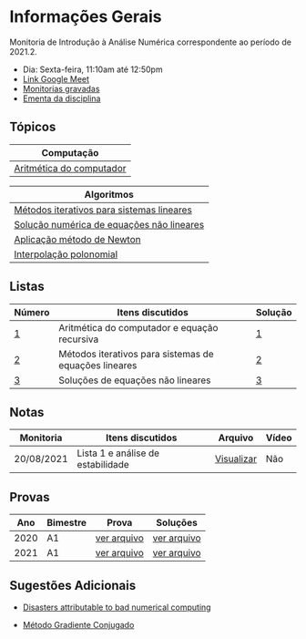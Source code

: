 # Informações Gerais 

Monitoria de Introdução à Análise Numérica correspondente ao período de 2021.2.  

- Dia: Sexta-feira, 11:10am até 12:50pm
- [Link Google Meet](https://meet.google.com/kfq-nuoh-bos)
- [Monitorias gravadas](https://gvmail-my.sharepoint.com/:f:/g/personal/b37214_fgv_edu_br/EkgP0bSiAJBPpG2Avs9YZ00BD1DxPUgYnQN67pfjGmYzEA?e=ShRNLV)
- [Ementa da disciplina](/files/numerical-analysis/ementa.pdf)

## Tópicos

|Computação|
|-|
|[Aritmética do computador](/ta-sessions/analisenum/computing)|

|Algoritmos|
|-|
|[Métodos iterativos para sistemas lineares](/ta-sessions/analisenum/linear-systems)|
|[Solução numérica de equações não lineares](/ta-sessions/analisenum/non_linear_equations)|
|[Aplicação método de Newton](/ta-sessions/analisenum/application_newton/non_linear_equations)|
|[Interpolação polonomial](/ta-sessions/analisenum/application_newton/polynomial_interpolation)|


## Listas

|Número|Itens discutidos|Solução|
|------|----------------|-------|
|[1](/files/disciplines/numerical-analysis/lista1.pdf)|Aritmética do computador e equação recursiva|[1](/files/disciplines/numerical-analysis/solutions1.pdf)|
|[2](/ta-sessions/analisenum/lista2)|Métodos iterativos para sistemas de equações lineares|[2](/files/disciplines/numerical-analysis/solutions2.pdf)|
|[3](/files/disciplines/numerical-analysis/lista3.pdf)|Soluções de equações não lineares|[3](/files/disciplines/numerical-analysis/solutions3.pdf)|

## Notas
  
|Monitoria|Itens discutidos|Arquivo|Vídeo|
|---------|----------------|-------|-----| 
|20/08/2021|Lista 1 e análise de estabilidade|[Visualizar](/files/disciplines/numerical-analysis/monitoria20-08-2021.pdf)|Não|

## Provas

|Ano|Bimestre|Prova|Soluções|
|---|--------|-----|--------|
|2020|A1|[ver arquivo](/files/disciplines/numerical-analysis/prova_a1_2020.pdf)|[ver arquivo](/files/disciplines/numerical-analysis/solucoes_a1_2020_parcial.pdf)|
|2021|A1|[ver arquivo](/files/disciplines/numerical-analysis/prova_a1_2021.pdf)|[ver arquivo](/files/disciplines/numerical-analysis/solucoes_a1_2021.pdf)|

## Sugestões Adicionais 

- [Disasters attributable to bad numerical computing](https://www-users.cse.umn.edu/~arnold/disasters/)

- [Método Gradiente Conjugado](https://www.cs.cmu.edu/~quake-papers/painless-conjugate-gradient.pdf)
